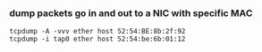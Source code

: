 ### dump packets go in and out to a NIC with specific MAC

```
tcpdump -A -vvv ether host 52:54:BE:8b:2f:92
tcpdump -i tap0 ether host 52:54:be:6b:01:12

```

### 

